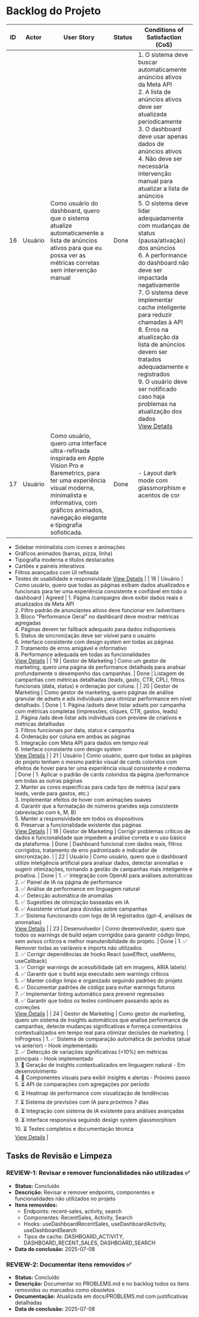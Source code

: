 # Backlog do Projeto

| ID | Actor | User Story | Status | Conditions of Satisfaction (CoS) |
|----|-------|------------|--------|----------------------------------|
| 16 | Usuário | Como usuário do dashboard, quero que o sistema atualize automaticamente a lista de anúncios ativos para que eu possa ver as métricas corretas sem intervenção manual | Done | 1. O sistema deve buscar automaticamente anúncios ativos da Meta API<br>2. A lista de anúncios ativos deve ser atualizada periodicamente<br>3. O dashboard deve usar apenas dados de anúncios ativos<br>4. Não deve ser necessária intervenção manual para atualizar a lista de anúncios<br>5. O sistema deve lidar adequadamente com mudanças de status (pausa/ativação) dos anúncios<br>6. A performance do dashboard não deve ser impactada negativamente<br>7. O sistema deve implementar cache inteligente para reduzir chamadas à API<br>8. Erros na atualização da lista de anúncios devem ser tratados adequadamente e registrados<br>9. O usuário deve ser notificado caso haja problemas na atualização dos dados<br>[View Details](./16/prd.md) |
| 17 | Usuário | Como usuário, quero uma interface ultra-refinada inspirada em Apple Vision Pro e Baremetrics, para ter uma experiência visual moderna, minimalista e informativa, com gráficos animados, navegação elegante e tipografia sofisticada. | Done | - Layout dark mode com glassmorphism e acentos de cor
- Sidebar minimalista com ícones e animações
- Gráficos animados (barras, pizza, linha)
- Tipografia moderna e títulos destacados
- Cartões e painéis interativos
- Filtros avançados com UI refinada
- Testes de usabilidade e responsividade
[View Details](./17/prd.md) |
| 18 | Usuário | Como usuário, quero que todas as páginas exibam dados atualizados e funcionais para ter uma experiência consistente e confiável em todo o dashboard | Agreed | 1. Página /campaigns deve exibir dados reais e atualizados da Meta API<br>2. Filtro padrão de anunciantes ativos deve funcionar em /advertisers<br>3. Bloco "Performance Geral" no dashboard deve mostrar métricas agregadas<br>4. Páginas devem ter fallback adequado para dados indisponíveis<br>5. Status de sincronização deve ser visível para o usuário<br>6. Interface consistente com design system em todas as páginas<br>7. Tratamento de erros amigável e informativo<br>8. Performance adequada em todas as funcionalidades<br>[View Details](./18/prd.md) |
| 19 | Gestor de Marketing | Como um gestor de marketing, quero uma página de performance detalhada para analisar profundamente o desempenho das campanhas. | Done | Listagem de campanhas com métricas detalhadas (leads, gasto, CTR, CPL), filtros funcionais (data, status) e ordenação por coluna. |
| 20 | Gestor de Marketing | Como gestor de marketing, quero páginas de análise granular de adsets e ads individuais para otimizar performance em nível detalhado. | Done | 1. Página /adsets deve listar adsets por campanha com métricas completas (impressões, cliques, CTR, gastos, leads)<br>2. Página /ads deve listar ads individuais com preview de criativos e métricas detalhadas<br>3. Filtros funcionais por data, status e campanha<br>4. Ordenação por coluna em ambas as páginas<br>5. Integração com Meta API para dados em tempo real<br>6. Interface consistente com design system<br>[View Details](./20/prd.md) |
| 21 | Usuário | Como usuário, quero que todas as páginas do projeto tenham o mesmo padrão visual de cards coloridos com efeitos de hover para ter uma experiência visual consistente e moderna. | Done | 1. Aplicar o padrão de cards coloridos da página /performance em todas as outras páginas<br>2. Manter as cores específicas para cada tipo de métrica (azul para leads, verde para gastos, etc.)<br>3. Implementar efeitos de hover com animações suaves<br>4. Garantir que a formatação de números grandes seja consistente (abreviação com k, M, B)<br>5. Manter a responsividade em todos os dispositivos<br>6. Preservar a funcionalidade existente das páginas<br>[View Details](./21/prd.md) |
| 18 | Gestor de Marketing | Corrigir problemas críticos de dados e funcionalidade que impedem a análise correta e o uso básico da plataforma. | Done | Dashboard funcional com dados reais, filtros corrigidos, tratamento de erro padronizado e indicador de sincronização. |
| 22 | Usuário | Como usuário, quero que o dashboard utilize inteligência artificial para analisar dados, detectar anomalias e sugerir otimizações, tornando a gestão de campanhas mais inteligente e proativa. | Done | 1. ✅ Integração com OpenAI para análises automáticas<br>2. ✅ Painel de IA na página de performance<br>3. ✅ Análise de performance em linguagem natural<br>4. ✅ Detecção automática de anomalias<br>5. ✅ Sugestões de otimização baseadas em IA<br>6. ✅ Assistente virtual para dúvidas sobre campanhas<br>7. ✅ Sistema funcionando com logs de IA registrados (gpt-4, análises de anomalias)<br>[View Details](./22/prd.md) |
| 23 | Desenvolvedor | Como desenvolvedor, quero que todos os warnings de build sejam corrigidos para garantir código limpo, sem avisos críticos e melhor manutenibilidade do projeto. | Done | 1. ✅ Remover todas as variáveis e imports não utilizados<br>2. ✅ Corrigir dependências de hooks React (useEffect, useMemo, useCallback)<br>3. ✅ Corrigir warnings de acessibilidade (alt em imagens, ARIA labels)<br>4. ✅ Garantir que o build seja executado sem warnings críticos<br>5. ✅ Manter código limpo e organizado seguindo padrões do projeto<br>6. ✅ Documentar padrões de código para evitar warnings futuros<br>7. ✅ Implementar linting automático para prevenir regressões<br>8. ✅ Garantir que todos os testes continuem passando após as correções<br>[View Details](./23/prd.md) |
| 24 | Gestor de Marketing | Como gestor de marketing, quero um sistema de insights automáticos que analise performance de campanhas, detecte mudanças significativas e forneça comentários contextualizados em tempo real para otimizar decisões de marketing. | InProgress | 1. ✅ Sistema de comparação automática de períodos (atual vs anterior) - Hook implementado<br>2. ✅ Detecção de variações significativas (>10%) em métricas principais - Hook implementado<br>3. 🔄 Geração de insights contextualizados em linguagem natural - Em desenvolvimento<br>4. 🔄 Componentes visuais para exibir insights e alertas - Próximo passo<br>5. ⏳ API de comparações com agregações por período<br>6. ⏳ Heatmap de performance com visualização de tendências<br>7. ⏳ Sistema de previsões com IA para próximos 7 dias<br>8. ⏳ Integração com sistema de IA existente para análises avançadas<br>9. ⏳ Interface responsiva seguindo design system glassmorphism<br>10. ⏳ Testes completos e documentação técnica<br>[View Details](./24/prd.md) |

## Tasks de Revisão e Limpeza

### REVIEW-1: Revisar e remover funcionalidades não utilizadas ✅
- **Status:** Concluído
- **Descrição:** Revisar e remover endpoints, componentes e funcionalidades não utilizados no projeto
- **Itens removidos:**
  - Endpoints: recent-sales, activity, search
  - Componentes: RecentSales, Activity, Search
  - Hooks: useDashboardRecentSales, useDashboardActivity, useDashboardSearch
  - Tipos de cache: DASHBOARD_ACTIVITY, DASHBOARD_RECENT_SALES, DASHBOARD_SEARCH
- **Data de conclusão:** 2025-07-08

### REVIEW-2: Documentar itens removidos ✅
- **Status:** Concluído
- **Descrição:** Documentar no PROBLEMS.md e no backlog todos os itens removidos ou marcados como obsoletos
- **Documentação:** Atualizada em docs/PROBLEMS.md com justificativas detalhadas
- **Data de conclusão:** 2025-07-08 